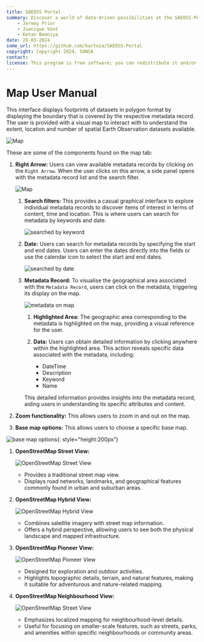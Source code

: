 ```yaml
---
title: SAEOSS Portal
summary: Discover a world of data-driven possibilities at the SAEOSS-Portal, where information converges to empower data sharing and decision-making.
    - Jeremy Prior
    - Juanique Voot
    - Ketan Bamniya
date: 28-03-2024
some_url: https://github.com/kartoza/SAEOSS-Portal
copyright: Copyright 2024, SANSA
contact:
license: This program is free software; you can redistribute it and/or modify it under the terms of the GNU Affero General Public License as published by the Free Software Foundation; either version 3 of the License, or (at your option) any later version.
---
```


# Map User Manual

This interface displays footprints of datasets in polygon format by displaying the boundary that is covered by the respective metadata record.
The user is provided with a visual map to interact with to understand the extent, location and number of spatial Earth Observation datasets available.

![Map](img/map-1.png)

These are some of the components found on the map tab:

1. **Right Arrow:** Users can view available metadata records by clicking on the `Right Arrow`. When the user clicks on this arrow, a side panel opens with the metadata record list and the search filter.

    ![Map](img/map-2.png)

    1. **Search filters:** This provides a casual graphical interface to explore individual metadata records to discover items of interest in terms of content, time and location. This is where users can search for metadata by keywords and date.

        ![searched by keyword](./img/map-3.png)

    2. **Date:** Users can search for metadata records by specifying the start and end dates. Users can enter the dates directly into the fields or use the calendar icon to select the start and end dates.

        ![searched by date](./img/map-8.png)

    3. **Metadata Record:** To visualise the geographical area associated with the `Metadata Record`, users can click on the metadata, triggering its display on the map.

        ![metadata on map](./img/map-9.png)

        1. **Highlighted Area:** The geographic area corresponding to the metadata is highlighted on the map, providing a visual reference for the user.

        2. **Data:** Users can obtain detailed information by clicking anywhere within the highlighted area. This action reveals specific data associated with the metadata, including:

            - DateTime
            - Description
            - Keyword
            - Name
        
        This detailed information provides insights into the metadata record, aiding users in understanding its specific attributes and content.

2. **Zoom functionality:** This allows users to zoom in and out on the map.
 
3. **Base map options:** This allows users to choose a specific base map.

![base map options](./img/map-10.png){: style="height:200px"}

1. **OpenStreetMap Street View:**

    ![OpenStreetMap Street View](./img/map-4.png)

    - Provides a traditional street map view.
    - Displays road networks, landmarks, and geographical features commonly found in urban and suburban areas.

2. **OpenStreetMap Hybrid View:**

    ![OpenStreetMap Hybrid View](./img/map-5.png)

    - Combines satellite imagery with street map information.
    - Offers a hybrid perspective, allowing users to see both the physical landscape and mapped infrastructure.

3. **OpenStreetMap Pioneer View:**

    ![OpenStreetMap Pioneer View](./img/map-6.png)
    
    - Designed for exploration and outdoor activities.
    - Highlights topographic details, terrain, and natural features, making it suitable for adventurous and nature-related mapping.

4. **OpenStreetMap Neighbourhood View:**

    ![OpenStreetMap Street View](./img/map-7.png)

    - Emphasizes localized mapping for neighbourhood-level details.
    - Useful for focusing on smaller-scale features, such as streets, parks, and amenities within specific neighbourhoods or community areas.
